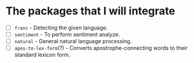 # The packages that I will integrate

- [ ] `franc` - Detecting the given language.
- [ ] `sentiment` - To perform sentiment analyze.
- [ ] `natural` - General natural language processing.
- [ ] `apos-to-lex-form`(?) - Converts apostrophe-connecting words to their standard lexicon form.
